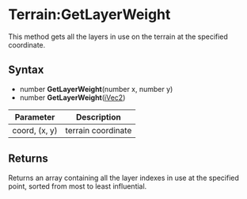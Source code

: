 # Terrain:GetLayerWeight

This method gets all the layers in use on the terrain at the specified coordinate.

## Syntax

- number **GetLayerWeight**(number x, number y)
- number **GetLayerWeight**([iVec2](iVec2.md))

| Parameter | Description |
|---|---|
| coord, (x, y) | terrain coordinate |

## Returns

Returns an array containing all the layer indexes in use at the specified point, sorted from most to least influential.
